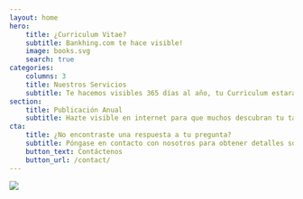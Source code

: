 ```yaml
---
layout: home
hero:
    title: ¿Curriculum Vitae?
    subtitle: Bankhing.com te hace visible!
    image: books.svg
    search: true
categories:
    columns: 3
    title: Nuestros Servicios 
    subtitle: Te hacemos visibles 365 días al año, tu Curriculum estará disponible para que cualquier empresa descubra tu talento.
section:
    title: Publicación Anual
    subtitle: Hazte visible en internet para que muchos descubran tu talento, por solo $9,900.
cta:
    title: ¿No encontraste una respuesta a tu pregunta?
    subtitle: Póngase en contacto con nosotros para obtener detalles sobre servicios adicionales y precios de trabajo personalizados.
    button_text: Contáctenos   
    button_url: /contact/  
---
```


<a href="https://biz.payulatam.com/B0b9be499E43F46"><img src="http://www.payulatam.com/img-secure-2015/boton_pagar_mediano.png"></a>
